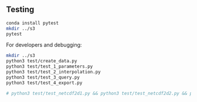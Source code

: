 ## Testing
```bash
conda install pytest
mkdir ../s3
pytest
```

For developers and debugging:
```bash
mkdir ../s3
python3 test/create_data.py
python3 test/test_1_parameters.py
python3 test/test_2_interpolation.py
python3 test/test_3_query.py
python3 test/test_4_export.py

# python3 test/test_netcdf2d1.py && python3 test/test_netcdf2d2.py && python3 test/test_netcdf2d3.py && python3 test/test_netcdf2d4.py
```

